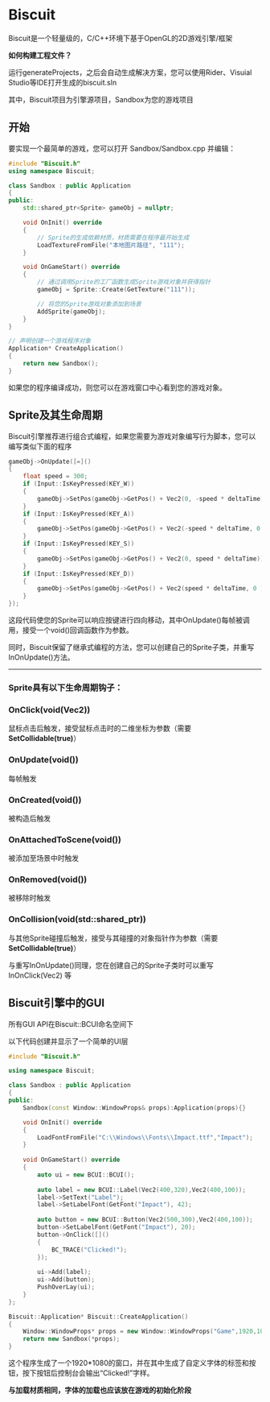 # Biscuit
Biscuit是一个轻量级的，C/C++环境下基于OpenGL的2D游戏引擎/框架

**如何构建工程文件？**

运行generateProjects，之后会自动生成解决方案，您可以使用Rider、Visuial Studio等IDE打开生成的biscuit.sln

其中，Biscuit项目为引擎源项目，Sandbox为您的游戏项目
## 开始
要实现一个最简单的游戏，您可以打开 Sandbox/Sandbox.cpp 并编辑：

```C++
#include "Biscuit.h"
using namespace Biscuit;

class Sandbox : public Application
{
public:
    std::shared_ptr<Sprite> gameObj = nullptr;

    void OnInit() override 
    {
        // Sprite的生成依赖材质，材质需要在程序最开始生成
        LoadTextureFromFile("本地图片路径", "111");
    }

    void OnGameStart() override
	{
        // 通过调用Sprite的工厂函数生成Sprite游戏对象并获得指针
        gameObj = Sprite::Create(GetTexture("111"));

        // 将您的Sprite游戏对象添加到场景
        AddSprite(gameObj);
    }
}

// 声明创建一个游戏程序对象
Application* CreateApplication()
{
	return new Sandbox();
}
```

如果您的程序编译成功，则您可以在游戏窗口中心看到您的游戏对象。

## Sprite及其生命周期
Biscuit引擎推荐进行组合式编程，如果您需要为游戏对象编写行为脚本，您可以编写类似下面的程序
```C++
gameObj->OnUpdate([=]()
{
    float speed = 300;
    if (Input::IsKeyPressed(KEY_W))
    {
        gameObj->SetPos(gameObj->GetPos() + Vec2(0, -speed * deltaTime));
    }
    if (Input::IsKeyPressed(KEY_A))
    {
        gameObj->SetPos(gameObj->GetPos() + Vec2(-speed * deltaTime, 0 ));
    }
    if (Input::IsKeyPressed(KEY_S))
    {
        gameObj->SetPos(gameObj->GetPos() + Vec2(0, speed * deltaTime));
    }
    if (Input::IsKeyPressed(KEY_D))
    {
        gameObj->SetPos(gameObj->GetPos() + Vec2(speed * deltaTime, 0 ));
    }
});
```
这段代码使您的Sprite可以响应按键进行四向移动，其中OnUpdate()每帧被调用，接受一个void()回调函数作为参数。

同时，Biscuit保留了继承式编程的方法，您可以创建自己的Sprite子类，并重写InOnUpdate()方法。
***

### Sprite具有以下生命周期钩子：
### OnClick(void(Vec2))
鼠标点击后触发，接受鼠标点击时的二维坐标为参数（需要 **SetCollidable(true)**）

### OnUpdate(void())
每帧触发

### OnCreated(void())
被构造后触发

### OnAttachedToScene(void())
被添加至场景中时触发

### OnRemoved(void())
被移除时触发

### OnCollision(void(std::shared_ptr<Sprite>))
与其他Sprite碰撞后触发，接受与其碰撞的对象指针作为参数（需要 **SetCollidable(true)**）



与重写InOnUpdate()同理，您在创建自己的Sprite子类时可以重写 InOnClick(Vec2) 等

## Biscuit引擎中的GUI
所有GUI API在Biscuit::BCUI命名空间下

以下代码创建并显示了一个简单的UI层
```C++
#include "Biscuit.h"

using namespace Biscuit;

class Sandbox : public Application
{
public:
    Sandbox(const Window::WindowProps& props):Application(props){}

    void OnInit() override
    {
        LoadFontFromFile("C:\\Windows\\Fonts\\Impact.ttf","Impact");
    }
	
    void OnGameStart() override
    {
        auto ui = new BCUI::BCUI();
		
        auto label = new BCUI::Label(Vec2(400,320),Vec2(400,100));
        label->SetText("Label");
        label->SetLabelFont(GetFont("Impact"), 42);
		
        auto button = new BCUI::Button(Vec2(500,300),Vec2(400,100));
        button->SetLabelFont(GetFont("Impact"), 20);
        button->OnClick([]()
        {
            BC_TRACE("Clicked!");
        });
              
        ui->Add(label);
        ui->Add(button);
        PushOverLay(ui);
    }
};

Biscuit::Application* Biscuit::CreateApplication()
{
    Window::WindowProps* props = new Window::WindowProps("Game",1920,1080);
    return new Sandbox(*props);
}

```
这个程序生成了一个1920*1080的窗口，并在其中生成了自定义字体的标签和按钮，按下按钮后控制台会输出“Clicked!”字样。

**与加载材质相同，字体的加载也应该放在游戏的初始化阶段**